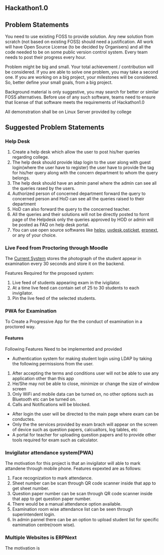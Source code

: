 ## Hackathon1.0

## Problem Statements

You need to use existing FOSS to provide solution. Any new solution from scratch (not based on existing FOSS) should need a justification. All work will have Open Source License (to be decided by Organisers) and all the code needed to be on some public version control system. Every team needs to post their progress every hour.

Problem might be big and small. Your total achievement / contribution will be considered. If you are able to solve one problem, you may take a second one. If you are working on a big project, your milestones will be considered. So, better define your small goals, from a big project.

Background material is only suggestive, you may search for better or similar FOSS alternatives. Before use of any such software, teams need to ensure that license of that software meets the requirements of Hackathon1.0

All demonstration shall be on Linux Server provided by college

## Suggested Problem Statements

### Help Desk

1. Create a help desk which allow the user to post his/her queries regarding college. 
2. The help desk should provide ldap login to the user along with guest login(where the user have to register) the user have to provide the tag for his/her query along with the concern department to whom the query belongs. 
3. The help desk should have an admin panel where the admin can see all the queries rased by the users. 
4. Authorized person of concerned department forward the query to concerned person and HoD can see all the queries raised to their department 
5. HoD  can also forward the query to the concerned teacher. 
6. All the queries and their solutions will not be directly posted to fornt page of  the Helpdesk only the queries approved by HOD or admin will be posted as FAQ on help desk portal. 
7. You can use open source  softwares like  [helpy](helpy.io), [uvdesk](https://www.uvdesk.com/en/),[osticket](https://osticket.com), [erpnext](https://github.com/frappe/erpnext), or any of your choice.


### Live Feed from Proctoring through Moodle

The [Current System](https://moodle.org/plugins/quizaccess_proctoring) stores the photograph of the student appear in examination every 30 seconds and store it on the backend.

Features Required for the proposed system:

1. Live feed of students appearing exam in  the ivigilator. 
2. At a time live feed can contain set of 25 to 30 students to each invigilator. 
3. Pin the live feed of the selected students.
 
### PWA for Examination

To Create a Progressive App for the the conduct of examination in a proctored way.

#### Features

Following Features Need to be implemented and provided

- Authentication system for making student login using LDAP by taking the following permissions from the user. 
 
1. After accepting the terms and conditions user will not be able to use any application other than this app
2. He/She may not be able to close, minimize or change the size of window screen
3. Only WiFi and mobile data can be turned on, no other options such as Bluetooth etc can be turned on.
4. Calls and Notifications will be blocked.
  
- After login the user will be directed to the main page where exam can be conductes.
- Only the the services provided by exam brach will appear on the screen of device such as question papers, calcualtors, log tables, etc
- A portal for teacher for uploading question papers and to provide other tools required for exam such as calculator.

### Invigilator attendance system(PWA)

The motivation for this project is that an invigilator will able to mark attandene through mobile phone. Features expexted are as follows:

1. Face recognization to mark attendance.
2. Sheet number can be scan through QR code scanner inside that app to get sheet number.
3. Question paper number can be scan through QR code scanner inside that app to get question paper number.
4. There would be a manual attendance option available.
5. Examination room wise attendance list can be seen through superintendent login.
6. In admin pannel there can be an option to upload student list for specific eamimation centre(room wise).

### Multiple Websites is ERPNext

The motivation is 

